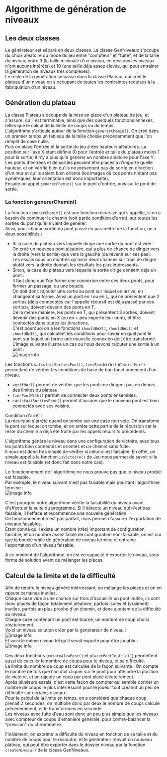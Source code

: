 # Algorithme de génération de niveaux

## Les deux classes

Le générateur est séparé en deux classes. La classe GenNiveaux s'occupe du choix aléatoire du mode du jeu entre "compteur" et "fuite", et de la taille du niveau, entre 3 (la taille minimale d'un niveau, en dessous les niveaux n'ont aucuns intérêts) et 10 (une taille déja assez élevée, qui peut entrainer la génération de niveaux trés complexes).  
Le reste de la génération se passe dans la classe Plateau, qui créé le plateau d'un niveau en s'occupant de toutes les contraintes requises à la fabriquation d'un niveau.  

## Génération du plateau  

La classe Plateau s'occupe de la mise en place d'un plateau de jeu, et s'assure, qu'il est terminable, ainsi que des quelques fonctions annexes, telles que le calcul de la limite de coups ou de temps.  
L'algorithme s'articule autour de la fonction `genererChemin()`. On créé dans un premier temps un tableau de la taille choisie précédemment que l'on remplit de case nulle.  
Puis on place l'entrée et la sortie du jeu à des hauteurs aléatoires. La position sur l'axe X étant définie (0 pour l'entrée et taille du plateau moins 1 pour la sortie) il n'y a plus qu'a générer un nombre aléatoire pour l'axe Y.  
Les ponts d'entrées et de sorties peuvent être placés a n'importe quelle hauteur, et on vérifie bien qu'ils ne présentent pas de sortie en direction d'un mur et qu'ils soient bien orienté (les images de ces ponts n'étant pas symétriques, leur orientation est donc importante).  
Ensuite on appel `genererChemin()` sur le pont d'entrée, puis sur le pont de sortie.  

### La fonction genererChemin()  

La fonction `genererChemin()` est une fonction récursive qui s'appelle, si on a besoin de continuer le chemin (voir partie condition d'arret), sur toutes les sorties du pont qu'elle vient de générer.  
Ainsi, pour chaque sortie du pont passé en paramètre de la fonction, on à deux possibilités :  
- Si la case du plateau vers laquelle dirige une sortie du pont est vide :  
  On créé un nouveau pont aléatoire, qui a plus de chance de diriger vers la droite (vers la sortie) que vers la gauche (de revenir sur ses pas).  
Les essais nous on montrés qu'avoir deux chances sur trois de diriger plutôt vers la droite donnait les résultats les plus intéressants.  
- Sinon, la case du plateau vers lequelle la sortie dirige contient déja un pont :  
  Il faut donc que l'on forme une connexion entre ces deux ponts, pour former un passage, ou une boucle.  
  On doit donc rajouter une sortie au pont sur lequel on arrive; en changeant sa forme. Ainsi un pont en I ou en L, qui ne présentent que 2 sorties (déja connectées car l'appelle récursif est déja passé par ces sorties), doivent devenir des ponts en T.  
De la même manière, les ponts en T, qui présentent 3 sorties, doivent devenir des ponts en X (ou en + peu importe leur nom), et être connectés dans toutes les directions.  
C'est pourquoi on a les fonctions `shouldBeX()`, `shouldBeL()` et `shouldBeT()`, qui calculent les conditions pour savoir en quel pont le pont sur lequel on forme une nouvelle connexion doit être transformé.  
L'image suivante illustre un cas ou nous devons rajouter une sortie à un pont :  
![image info](../resources/imgreadme/PontTConnection.png)

Les fonctions `satisfaitSortiesPont()`, `lierPontWith()` et `verifMur()` permettent de vérifier les conditions de base de bon fonctionnement d'un niveau.  
- `verifMur()` permet de vérifier que les ponts ne dirigent pas en dehors des limites du plateau.   
- `lierPontWith()` permet de connecter deux ponts ensembles.  
- `satisfaitSortiesPont()` permet d'assurer que le nouveau pont est bien connectés avec ses voisins.


Condition d'arrêt :  
La récursion s'arrête quand on tombe sur une case non vide. On transfome le pont sur lequel on tombe, et on arrête cette partie de la récursion car le reste du chemin a déjà été traité par les appels récursifs précédents.  

L'algorithme génère le niveau dans une configuration de victoire, avec tous les ponts bien connectés et orientés et un chemin sans fuite.  
Il nous est donc très simple de vérifier si celui-ci est faisable. En effet, un simple appel a la fonction `isVictoire()` de Jeu nous permet de savoir si le niveau est faisable (et donc fait dans notre cas).  

Le fonctionnement de l'algortihme ne nous prouve pas que le niveau produit est faisable.  
Par exemple, le niveau suivant n'est pas faisable mais pourtant l'algorithme termine :  
![image info](../resources/imgreadme/Niveau_infaisable.png)  

C'est pourquoi notre algorithme vérifie la faisabilité du niveau avant d'effectuer la suite du programme. Si il détecte un niveau qui n'est pas faisable, il l'efface et recommence une nouvelle génération.  
Ce fonctionnement n'est pas parfait, mais permet d'assurer l'exportation de niveaux faisables.  
Etant donné qu'il existe un nombre (très) important de configuration faisable, et un nombre assez faible de configuration non-faisable, on est sur que la boucle while  de génération de niveau termine et entraine l'exportation d'un niveau faisable.  

A ce moment de l'algorithme, on est en capacité d'exporter le niveau, sous forme de solution avant de mélanger les pièces.  

## Calcul de la limite et de la difficulté  

Afin de rendre le niveau généré intérressant, on mélange les pièces et on en rajoute certaines inutiles.  
Chaque case vide à une chance sur trois d'accueillir un pont inutile, ils sont donc placés de façon totalement aléatoire, parfois isolés et (vraiment) inutiles, parfois au plus proche d'un chemin, et donc ajoutant de la difficulté au niveau.  
Chaque case contenant un pont est tourné, un nombre de coup choisi aléatoirement.  
Voici un niveau solution créer par le générateur de niveau :  
![image info](../resources/imgreadme/niveau_solution.png)  
Et voici le même niveau tel qu'il serait exporté pour être jouable :  
![image info](../resources/imgreadme/niveau_melange.png)  
  
Ces deux fonctions (`rotateAleaPont()` et `placerPontInutile()`) permettent aussi de calculer le nombre de coups pour le niveau, et sa difficulté.  
La limite du nombre de coup est calculée de la façon suivante : On compte le nombre de fois que l'on doit cliquer sur le pont pour atteindre la position de victoire, et on rajoute un coup par pont placé aléatoirement.  
Après plusieurs essais, c'est cette façon de compter qui semble donner un nombre de coups le plus interressant pour le joueur tout créannt un peu de difficulté sur certains niveaux.  
Pour le calcul de la limite en temps, on a considéré que chaque coup prenait 2 secondes, on multiplie donc par deux le nombre de coups calculé précédemment, et le transformons en seconde.  
Les niveaux avec fuite d'eau sont donc un peu plus simple que les niveaux avec compteur de coups d emanière générale, pour contre-balancer la "pression" du chronomètre.  

Finalement, on exprime la difficulté du niveau en fonction de sa taille et du nombre de coups pour le résoudre, et le générateur renvoit un nouveau plateau, qui peut être exporter dans le dossier niveau par la fonction `createNiveau()` de la classe GenNiveaux.  
